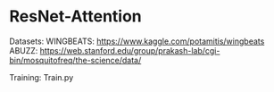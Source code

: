 # ResNet-Attention
Datasets:
WINGBEATS: https://www.kaggle.com/potamitis/wingbeats
ABUZZ: https://web.stanford.edu/group/prakash-lab/cgi-bin/mosquitofreq/the-science/data/

Training:
Train.py
